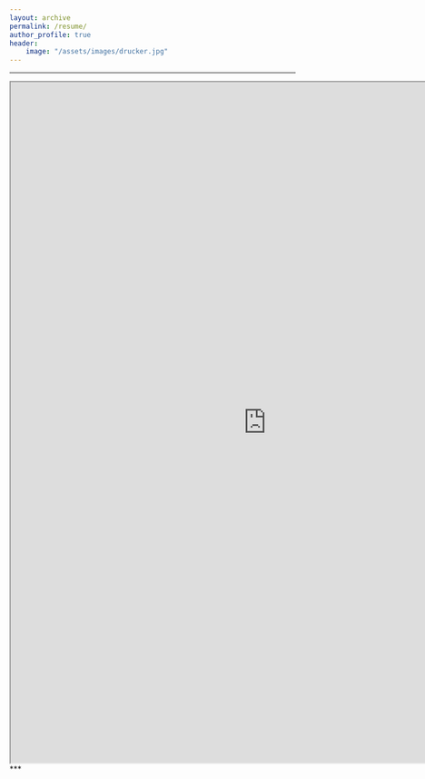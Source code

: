 ```yaml
---
layout: archive
permalink: /resume/
author_profile: true
header:
    image: "/assets/images/drucker.jpg"
---
```


***
<div align="center">
    <iframe src="https://resume.creddle.io/embed/fvqo4fnryyr"   width="900" height="1200" seamless></iframe> 
</div>
***
